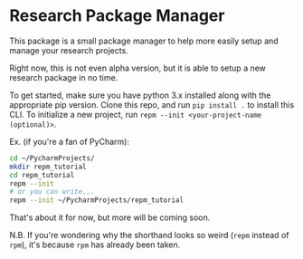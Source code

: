 # Research Package Manager

This package is a small package manager to help more easily setup
and manage your research projects.

Right now, this is not even alpha version, but it is able to setup a new research
package in no time.

To get started, make sure you have python 3.x installed along with the appropriate pip version.
Clone this repo, and run `pip install .` to install this CLI.
To initialize a new project, run `repm --init <your-project-name (optional)>`.

Ex. (if you're a fan of PyCharm):
```bash
cd ~/PycharmProjects/
mkdir repm_tutorial
cd repm_tutorial
repm --init
# or you can write...
repm --init ~/PycharmProjects/repm_tutorial
```

That's about it for now, but more will be coming soon.

N.B. If you're wondering why the shorthand looks so weird (`repm` instead of `rpm`),
it's because `rpm` has already been taken.
